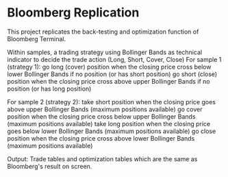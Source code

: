 # Bloomberg Replication <BTST>
This project replicates the back-testing and optimization function of Bloomberg Terminal.

Within samples, a trading strategy using Bollinger Bands as technical indicator to decide the trade action (Long, Short, Cover, Close) 
For sample 1 (strategy 1): 
go long (cover) position when the closing price cross below lower Bollinger Bands if no position (or has short position) 
go short (close) position when the closing price cross above upper Bollinger Bands if no position (or has long position)

For sample 2 (strategy 2): 
take short position when the closing price goes above upper Bollinger Bands (maximum positions available) 
go cover position when the closing price cross below upper Bollinger Bands (maximum positions available) 
take long position when the closing price goes below lower Bollinger Bands (maximum positions available) 
go close position when the closing price cross above lower Bollinger Bands (maximum positions available)

Output: Trade tables and optimization tables which are the same as Bloomberg's result on screen.
